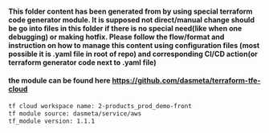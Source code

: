 #### This folder content has been generated from by using special terraform code generator module. It is supposed not direct/manual change should be go into files in this folder if there is no special need(like when one debugging) or making hotfix. Please follow the flow/format and instruction on how to manage this content using configuration files (most possible it is .yaml file in root of repo) and corresponding CI/CD action(or terraform generator code next to .yaml file)

#### the module can be found here https://github.com/dasmeta/terraform-tfe-cloud


```txt
tf cloud workspace name: 2-products_prod_demo-front
tf module source: dasmeta/service/aws
tf_module version: 1.1.1
```
